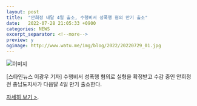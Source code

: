 ```yaml
---
layout: post
title:  "안희정 내달 4일 출소, 수행비서 성폭행 혐의 만기 출소"
date:   2022-07-28 21:05:33 +0900
categories: NEWS
excerpt_separator: <!--more-->
preview: y
ogimage: http://www.watu.me/img/blog/2022/20220729_01.jpg
---
```


![이미지](http://www.watu.me/img/blog/2022/20220729_01.jpg)

[스타인뉴스 이광우 기자] 수행비서 성폭행 혐의로 실형을 확정받고 수감 중인 안희정 전 충남도지사가 다음달 4일 만기 출소한다.


[자세히 보기 >](https://news.mobfeed.co.kr/detail?object_id=62e220e14d41eb79fedbf24d&sc=b0Q0e3V6r5V8).

<!--more-->